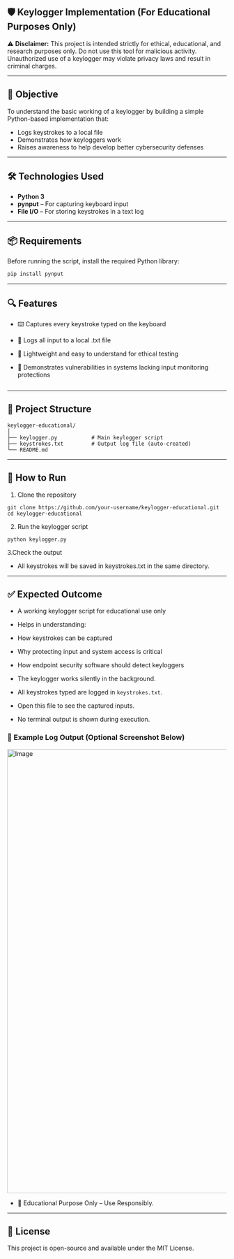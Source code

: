 🛡️ Keylogger Implementation (For Educational Purposes Only)
---
⚠️ **Disclaimer:** This project is intended strictly for ethical, educational, and research purposes only. Do not use this tool for malicious activity. Unauthorized use of a keylogger may violate privacy laws and result in criminal charges.

---

## 🎯 Objective

To understand the basic working of a keylogger by building a simple Python-based implementation that:
- Logs keystrokes to a local file
- Demonstrates how keyloggers work
- Raises awareness to help develop better cybersecurity defenses

---

## 🛠️ Technologies Used

- **Python 3**
- **pynput** – For capturing keyboard input
- **File I/O** – For storing keystrokes in a text log

---

## 📦 Requirements

Before running the script, install the required Python library:

```bash
pip install pynput
```
---
## 🔍 Features
- ⌨️ Captures every keystroke typed on the keyboard

- 📁 Logs all input to a local .txt file

- 🧪 Lightweight and easy to understand for ethical testing

- 🔐 Demonstrates vulnerabilities in systems lacking input monitoring protections

```
```
---
## 📁 Project Structure
```
keylogger-educational/
│
├── keylogger.py           # Main keylogger script
├── keystrokes.txt         # Output log file (auto-created)
└── README.md
```
---
## 🚀 How to Run
1. Clone the repository
```
git clone https://github.com/your-username/keylogger-educational.git
cd keylogger-educational
```
2. Run the keylogger script
```
python keylogger.py
```
3.Check the output
- All keystrokes will be saved in keystrokes.txt in the same directory.
---
## ✅ Expected Outcome
- A working keylogger script for educational use only

- Helps in understanding:

- How keystrokes can be captured

- Why protecting input and system access is critical

- How endpoint security software should detect keyloggers
  
- The keylogger works silently in the background.
  
- All keystrokes typed are logged in `keystrokes.txt`.
  
- Open this file to see the captured inputs.
  
- No terminal output is shown during execution.

### 📸 Example Log Output (Optional Screenshot Below)
<img width="1916" height="1017" alt="Image" src="https://github.com/user-attachments/assets/aa3871fe-7abd-467d-a0e5-276e0a0f57cf" />

- 🔐 Educational Purpose Only – Use Responsibly.
---
## 📜 License
This project is open-source and available under the MIT License.
